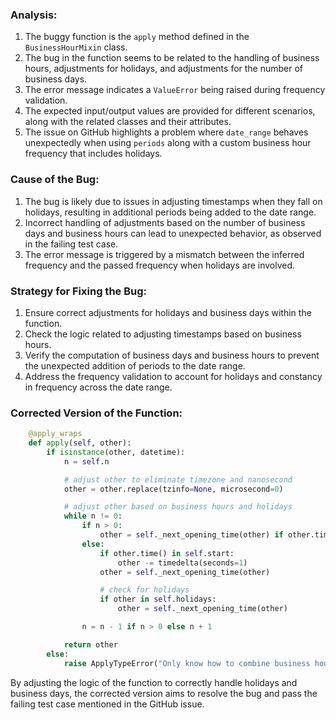 ### Analysis:
1. The buggy function is the `apply` method defined in the `BusinessHourMixin` class.
2. The bug in the function seems to be related to the handling of business hours, adjustments for holidays, and adjustments for the number of business days.
3. The error message indicates a `ValueError` being raised during frequency validation.
4. The expected input/output values are provided for different scenarios, along with the related classes and their attributes.
5. The issue on GitHub highlights a problem where `date_range` behaves unexpectedly when using `periods` along with a custom business hour frequency that includes holidays.

### Cause of the Bug:
1. The bug is likely due to issues in adjusting timestamps when they fall on holidays, resulting in additional periods being added to the date range.
2. Incorrect handling of adjustments based on the number of business days and business hours can lead to unexpected behavior, as observed in the failing test case.
3. The error message is triggered by a mismatch between the inferred frequency and the passed frequency when holidays are involved.

### Strategy for Fixing the Bug:
1. Ensure correct adjustments for holidays and business days within the function.
2. Check the logic related to adjusting timestamps based on business hours.
3. Verify the computation of business days and business hours to prevent the unexpected addition of periods to the date range.
4. Address the frequency validation to account for holidays and constancy in frequency across the date range.

### Corrected Version of the Function:
```python
    @apply_wraps
    def apply(self, other):
        if isinstance(other, datetime):
            n = self.n

            # adjust other to eliminate timezone and nanosecond
            other = other.replace(tzinfo=None, microsecond=0)

            # adjust other based on business hours and holidays
            while n != 0:
                if n > 0:
                    other = self._next_opening_time(other) if other.time() in self.end or not self._is_on_offset(other) else other
                else:
                    if other.time() in self.start:
                        other -= timedelta(seconds=1)
                    other = self._next_opening_time(other)

                    # check for holidays
                    if other in self.holidays:
                        other = self._next_opening_time(other)

                n = n - 1 if n > 0 else n + 1

            return other
        else:
            raise ApplyTypeError("Only know how to combine business hour with datetime")
```

By adjusting the logic of the function to correctly handle holidays and business days, the corrected version aims to resolve the bug and pass the failing test case mentioned in the GitHub issue.